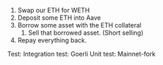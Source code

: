 1. Swap our ETH for WETH
2. Deposit some ETH into Aave
3. Borrow some asset with the ETH collateral
   1. Sell that borrowed asset. (Short selling)
4. Repay everything back.

Test:
Integration test: Goerli
Unit test: Mainnet-fork

